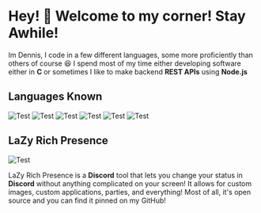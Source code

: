 # **Hey! :wave: Welcome to my corner! Stay Awhile!**
Im Dennis, I code in a few different languages, some more proficiently than others of course :laughing: I spend most of my time either developing software either in **C** or sometimes I like to make backend **REST APIs** using **Node.js** 

## Languages Known
![Test](https://img.shields.io/badge/HTML-60--70%25-success)
![Test](https://img.shields.io/badge/CSS-30--50%25-blue)
![Test](https://img.shields.io/badge/JavaScript-90--95%25-yellow)
![Test](https://img.shields.io/badge/Java-75--85%25-orange)
![Test](https://img.shields.io/badge/CSharp-30--40%25-informational)
![Test](https://img.shields.io/badge/C++-80--95%25-red)
## LaZy Rich Presence
![Test](https://img.shields.io/badge/Latest--Stable-v1.0.0-success)

LaZy Rich Presence is a **Discord** tool that lets you change your status in **Discord** without anything complicated on your screen! It allows for custom images, custom applications, parties, and everything! Most of all, it's open source and you can find it pinned on my GitHub! 

